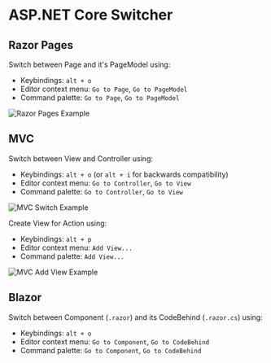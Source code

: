 # ASP.NET Core Switcher

## Razor Pages

Switch between Page and it's PageModel using:
- Keybindings: `alt + o`
- Editor context menu: `Go to Page`, `Go to PageModel`
- Command palette: `Go to Page`, `Go to PageModel`

![Razor Pages Example](https://github.com/AdrianWilczynski/AspNetCoreSwitcher/raw/master/img/razor-pages.gif)

## MVC

Switch between View and Controller using:
- Keybindings: `alt + o` (or `alt + i` for backwards compatibility)
- Editor context menu: `Go to Controller`, `Go to View`
- Command palette: `Go to Controller`, `Go to View`

![MVC Switch Example](https://github.com/AdrianWilczynski/AspNetCoreSwitcher/raw/master/img/mvc-switch.gif)

Create View for Action using:
- Keybindings: `alt + p`
- Editor context menu: `Add View...`
- Command palette: `Add View...`

![MVC Add View Example](https://github.com/AdrianWilczynski/AspNetCoreSwitcher/raw/master/img/mvc-add-view.gif)

## Blazor

Switch between Component (`.razor`) and its CodeBehind (`.razor.cs`) using:
- Keybindings: `alt + o`
- Editor context menu: `Go to Component`, `Go to CodeBehind`
- Command palette: `Go to Component`, `Go to CodeBehind`
